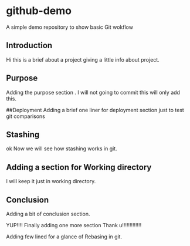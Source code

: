# github-demo
A simple demo repository to show basic Git wokflow


## Introduction
Hi this is a brief about a project giving a little info about project.

## Purpose
Adding the purpose section . I will not going to commit this will only add this.

##Deployment
Adding a brief one liner for deployment section
just to test git comparisons


## Stashing
ok Now we will see how stashing works in git.


## Adding a section for Working directory
I will keep it just in working directory.


## Conclusion

Adding a bit of conclusion section.

YUP!!!! Finally adding one more section Thank u!!!!!!!!!!!!!



Adding few lined for a glance of Rebasing in git.